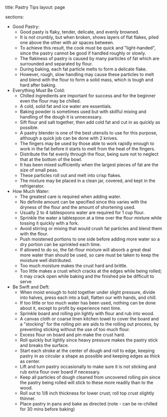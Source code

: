 title: Pastry Tips
layout: page

sections:
- Good Pastry:
  - Good pasty is flaky, tender, delicate, and evenly browned.
  - It is not crumbly, but when broken, shows layers of flat flakes, piled one above the other with air spaces between.
  - To achieve this result, the cook must be quick and "light-handed", since the pastry cannot be good if handled roughly or slowly.
  - The flakiness of pastry is caused by many particles of fat which are surrounded and separated by flour.
  - During baking, each fat particle melts to form a delicate flake. 
  - However, rough, slow handling may cause these particles to melt and blend with the flour to form a solid mass, which is tough and hard after baking.
- Everything Must Be Cold:
  - Chilled ingredients are important for success and for the beginner even the flour may be chilled.
  - A cold, solid fat and ice water are essentials.
  - Baking powder is sometimes used but with skillful mixing and handling of the dough it is unnecessary.
  - Sift flour and salt together, then add cold fat and cut in as quickly as possible.
  - A pastry blender is one of the best utensils to use for this purpose, although a quick job can be done with 2 knives.
  - The fingers may be used by those able to work rapidly enough to work in the fat before it starts to melt from the heat of the fingers.
  - Distribute the fat evenly through the flour, being sure not to neglect that at the bottom of the bowl.
  - It has been mixed sufficiently when the largest pieces of fat are the size of small peas.
  - These particles roll out and melt into crisp flakes.
  - The mixture may be placed in a clean jar, covered, and kept in the refrigerator.
- How Much Water:
  - The greatest care is required when adding water.
  - No definite amount can be specified since this varies with the dryness of the flour and the amount of shortening used.
  - Usually 2 to 4 tablespoons water are required for 1 cup flour.
  - Sprinkle the water a tablespoon at a time over the flour mixture while tossing it quickly with a fork.
  - Avoid stirring or mixing that would crush fat particles and blend them with the flour.
  - Push moistened portions to one side before adding more water so a dry portion can be sprinkled each time.
  - If allowed to do so, the fat-flour mixture will absorb a great deal more water than should be used, so care must be taken to keep the moisture well distributed.
  - Too much moisture makes the crust hard and brittle.
  - Too little makes a crust which cracks at the edges while being rolled; it may crack open while baking and the finished pie be difficult to serve
- Be Swift and Deft:
  - When moist enough to hold together under slight pressure, divide into halves, press each into a ball, flatten our with hands, and chill.
  - If too little or too much water has been used, nothing can be done about it, except to profit by experience next time.
  - Sprinkle board and rolling pin lightly with flour and rub into wood.
  - A canvas cloth or coarse linen kitchen towel to cover the board and a "stocking" for the rolling pin are aids to the rolling out process, by preventing sticking without the use of too much flour.
  - Excess flour on board and pin make the crust hard.
  - Roll quickly but lightly since heavy pressure makes the pastry stick and breaks the surface.
  - Start each stroke at the center of dough and roll to edge, keeping pastry in as circular a shape as possible and keeping edges as thick as center.
  - Lift and turn pastry occasionally to make sure it is not sticking and rub extra flour over board if necessary.
  - Keep all particles of dough cleaned from uncovered rolling pin since the pastry being rolled will stick to these more readily than to the wood.
  - Roll out to 1/8 inch thickness for lower crust; roll top crust slightly thinner.
  - Place pastry in pans and bake as directed (note - can be re-chilled for 30 mins before baking)
